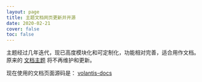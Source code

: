 ```yaml
---
layout: page
title: 主题文档网页更新并开源
date: 2020-02-21
cover: false
toc: false
---
```


主题经过几年迭代，现已高度模块化和可定制化，功能相对完善，适合用作文档。原来的 [文档主题](https://github.com/xaoxuu/hexo-theme-vuex) 将不再维护和更新。

现在使用的文档页面源码是： <btn>[volantis-docs](https://github.com/xaoxuu/volantis-docs)</btn>

